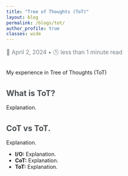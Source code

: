 ```yaml
---
title: "Tree of Thoughts (ToT)"
layout: blog
permalink: /blogs/tot/
author_profile: true
classes: wide
---
```


<style>
.page__title {
    color: #494e52 !important;
    font-weight: bold;
    font-size: 2.5em;
}

.page__content {
    font-size: 1.2em;
    color: #494e52;
    line-height: 1.7;
}

.blog-date {
    font-size: 1.1em;
    color: #7a8288;
    margin-bottom: 1.5em;
}

.blog-section {
    margin-bottom: 2.5em;
}

.blog-section-title {
    font-size: 1.5em;
    font-weight: bold;
    margin-bottom: 0.8em;
    color: #494e52;
}

.read-time {
    font-size: 1.1em;
    color: #7a8288; 
    margin-top: 1em;
    margin-bottom: 2em;
}

.read-time-icon {
    margin-right: 0.2em;
}
</style>

<div class="read-time">
    <span>📅 April 2, 2024</span> • <span>🕒 less than 1 minute read</span>
</div>

<div class="blog-section">
    <p>My experience in Tree of Thoughts (ToT)</p>
</div>

<div class="blog-section">
    <div class="blog-section-title">What is ToT?</div>
    <p>Explanation.</p>
</div>

<div class="blog-section">
    <div class="blog-section-title">CoT vs ToT.</div>
    <p>Explanation.</p>
    <ul>
        <li><strong>I/O:</strong> Explanation.</li>
        <li><strong>CoT:</strong> Explanation.</li>
        <li><strong>ToT:</strong> Explanation.</li>
    </ul>
</div>